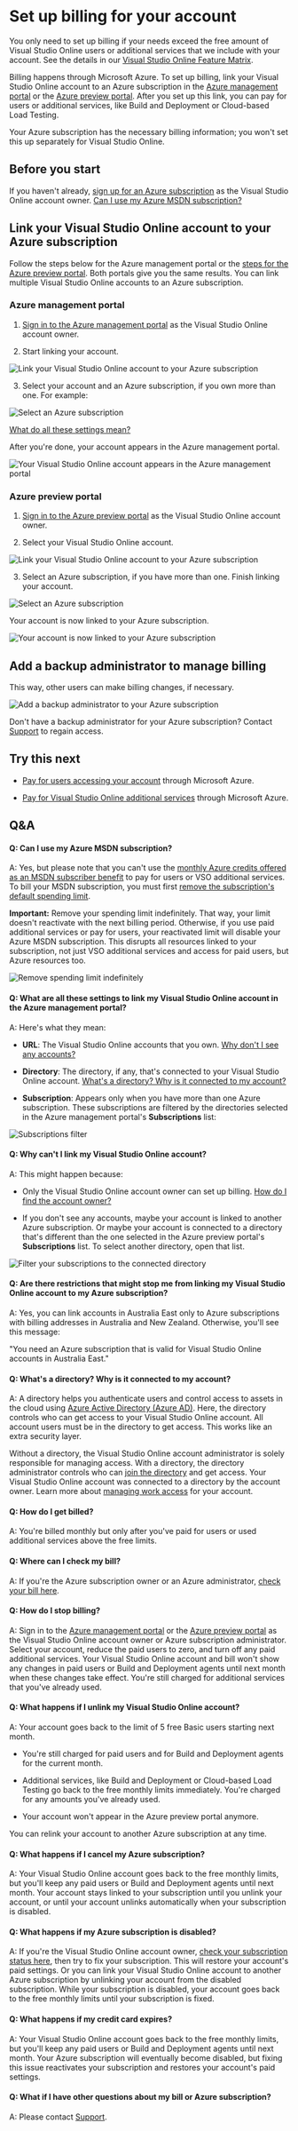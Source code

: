 <properties
	pageTitle="Set up billing for your account"
  description="Set up billing for your account"
  services="visual-studio-online"
  documentationCenter = ""
  authors="terryaustin"
  manager="terryaustin"
  editor="terryaustin" /> 


# Set up billing for your account





You only need to set up billing if your needs exceed the free amount 
of Visual Studio Online users or additional services that we include 
with your account. See the details in our 
[Visual Studio Online Feature Matrix](https://www.visualstudio.com/pricing/visual-studio-online-feature-matrix-vs).







Billing happens through Microsoft Azure. To set up billing,
link your Visual Studio Online account to an Azure subscription
in the [Azure management portal](https://manage.windowsazure.com)
or the [Azure preview portal](https://portal.azure.com). 
After you set up this link, you can pay for users or additional services,
like Build and Deployment or Cloud-based Load Testing.







Your Azure subscription has the necessary billing information; 
you won't set this up separately for Visual Studio Online.





## Before you start





If you haven't already, 
[sign up for an Azure subscription](https://account.windowsazure.com/subscriptions/)
as the Visual Studio Online account owner. 
[Can I use my Azure MSDN subscription?](set-up-billing-for-your-account-vs.md#AzureMSDNSubscription)













## Link your Visual Studio Online account to your Azure subscription





Follow the steps below for the Azure management portal or the 
[steps for the Azure preview portal](set-up-billing-for-your-account-vs.md#AzurePortal). Both portals give you the same results.
You can link multiple Visual Studio Online accounts to an Azure subscription.





### Azure management portal



1. [Sign in to the Azure management portal](https://manage.windowsazure.com/) 
as the Visual Studio Online account owner.

2. Start linking your account.







![Link your Visual Studio Online account to your Azure subscription](./media/set-up-billing-for-your-account-vs/AzureDeveloperServicesStart.png)

3. Select your account and an Azure subscription, if you own more than one. For example:







![Select an Azure subscription](./media/set-up-billing-for-your-account-vs/AzureProvideAccountName.png)







[What do all these settings mean?](set-up-billing-for-your-account-vs.md#SettingsDescription)







After you're done, your account appears in the Azure management portal.







![Your Visual Studio Online account appears in the Azure management portal](./media/set-up-billing-for-your-account-vs/AzureAccountNowLinked.png)











### Azure preview portal



1. [Sign in to the Azure preview portal](https://portal.azure.com/) 
as the Visual Studio Online account owner.

2. Select your Visual Studio Online account.







![Link your Visual Studio Online account to your Azure subscription](./media/set-up-billing-for-your-account-vs/AP_VSO_StartLink.png)

3. Select an Azure subscription, if you have more than one. Finish linking your account.







![Select an Azure subscription](./media/set-up-billing-for-your-account-vs/AP_VSO_SelectSubscription.png)







Your account is now linked to your Azure subscription.







![Your account is now linked to your Azure subscription](./media/set-up-billing-for-your-account-vs/AP_VSO_Linked.png)











## Add a backup administrator to manage billing





This way, other users can make billing changes, if necessary.







![Add a backup administrator to your Azure subscription](./media/set-up-billing-for-your-account-vs/AzureAddSubscriptionAdmin.png)







Don't have a backup administrator for your Azure subscription? Contact 
[Support](http://azure.microsoft.com/en-us/support/options/) to regain access.





## Try this next



- [Pay for users accessing your account](get-more-user-licenses-vs.md) through Microsoft Azure.

- [Pay for Visual Studio Online additional services](get-more-build-or-load-testing-vs.md) 
through Microsoft Azure.



## Q&amp;A



#### Q: Can I use my Azure MSDN subscription?





A: Yes, but please note that you can't use the
[monthly Azure credits offered as an MSDN subscriber benefit](https://azure.microsoft.com/en-us/pricing/member-offers/msdn-benefits-details/) 
to pay for users or VSO additional services. To bill your MSDN subscription, you must first 
[remove the subscription's default spending limit](https://azure.microsoft.com/en-us/pricing/spending-limits/).







**Important:** Remove your spending limit indefinitely. 
That way, your limit doesn't reactivate with the next billing period. 
Otherwise, if you use paid additional services or pay for users, 
your reactivated limit will disable your Azure MSDN subscription. 
This disrupts all resources linked to your subscription, 
not just VSO additional services and access for paid users, but Azure resources too.







![Remove spending limit indefinitely](./media/set-up-billing-for-your-account-vs/azure-remove-spending-limit.png)













#### Q:    What are all these settings to link my Visual Studio Online account in the Azure management portal?





A:    Here's what they mean:





- **URL**: The Visual Studio Online accounts that you own. 
[Why don't I see any accounts?](set-up-billing-for-your-account-vs.md#CannotLinkVSOAccount)

- **Directory**: The directory, if any, 
that's connected to your Visual Studio Online account. 
[What's a directory? Why is it connected to my account?](set-up-billing-for-your-account-vs.md#WhyDirectory)

- **Subscription**: Appears only when you have more than one Azure subscription. 
These subscriptions are filtered by the directories selected in the Azure 
management portal's **Subscriptions** list:







![Subscriptions filter](./media/set-up-billing-for-your-account-vs/AzureSubscriptionsFilter.png)











#### Q:    Why can't I link my Visual Studio Online account?





A:  This might happen because:





- Only the Visual Studio Online account owner can set up billing. 
[How do I find the account owner?](change-account-ownership-vs.md#FindAccountOwner)

- If you don't see any accounts, maybe your account is linked to another Azure subscription. 
Or maybe your account is connected to a directory that's different than the one selected in the 
Azure preview portal's **Subscriptions** list. To select another directory, open that list.







![Filter your subscriptions to the connected directory ](./media/set-up-billing-for-your-account-vs/AzureSubscriptionsFilter.png)











#### Q:    Are there restrictions that might stop me from linking my Visual Studio Online account to my Azure subscription?





A:  Yes, you can link accounts in Australia East only to Azure subscriptions with billing addresses
 in Australia and New Zealand. Otherwise, you'll see this message:







"You need an Azure subscription that is valid for Visual Studio Online accounts in Australia East."





#### Q:    What's a directory? Why is it connected to my account?





A:    A directory helps you authenticate users and control access to assets in the cloud using 
[Azure Active Directory (Azure AD)](http://azure.microsoft.com/en-us/documentation/articles/active-directory-whatis/). 
Here, the directory controls who can get access to your Visual Studio Online account. 
All account users must be in the directory to get access. This works like an extra 
security layer.







Without a directory, the Visual Studio Online account administrator 
is solely responsible for managing access. With a directory, 
the directory administrator controls who can 
[join the directory](https://msdn.microsoft.com/library/azure/hh967632.aspx) 
and get access. Your Visual Studio Online account was connected 
to a directory by the account owner. Learn more about 
[managing work access](manage-organization-access-for-your-account-vs.md) 
for your account.













#### Q:    How do I get billed?





A:    You're billed monthly but only after you've paid for users 
or used additional services above the free limits.





#### Q:    Where can I check my bill?





A:    If you're the Azure subscription owner or an Azure administrator, 
[check your bill here](https://account.windowsazure.com/Subscriptions).





#### Q:    How do I stop billing?





A:    Sign in to the [Azure management portal](https://manage.windowsazure.com/) 
or the [Azure preview portal](https://portal.azure.com/) 
as the Visual Studio Online account owner or Azure subscription administrator. 
Select your account, reduce the paid users to zero, and turn off any 
paid additional services. Your Visual Studio Online account and bill won't show any 
changes in paid users or Build and Deployment agents until next month when 
these changes take effect. You're still charged for additional services that you've already used.













#### Q:    What happens if I unlink my Visual Studio Online account?





A:    Your account goes back to the limit of 5 free Basic users starting next month.





- You're still charged for paid users and for Build and Deployment agents
for the current month.

- Additional services, like Build and Deployment or Cloud-based Load Testing
go back to the free monthly limits immediately. 
You're charged for any amounts you've already used.

- Your account won't appear in the Azure preview portal anymore.





You can relink your account to another Azure subscription at any time.





#### Q:    What happens if I cancel my Azure subscription?





A:    Your Visual Studio Online account goes back to the free monthly limits, 
but you'll keep any paid users or Build and Deployment agents until next month. 
Your account stays linked to your subscription until you unlink your account, 
or until your account unlinks automatically when your subscription is disabled.













#### Q:    What happens if my Azure subscription is disabled?





A:    If you're the Visual Studio Online account owner, 
[check your subscription status here](https://account.windowsazure.com/), 
then try to fix your subscription. This will restore your account's paid 
settings. Or you can link your Visual Studio Online account to another Azure 
subscription by unlinking your account from the disabled subscription. 
While your subscription is disabled, your account goes back to the free 
monthly limits until your subscription is fixed.





#### Q:    What happens if my credit card expires?





A:    Your Visual Studio Online account goes back to the free monthly limits, 
but you'll keep any paid users or Build and Deployment agents until next month. 
Your Azure subscription will eventually become disabled, but fixing this issue 
reactivates your subscription and restores your account's paid settings.





#### Q:    What if I have other questions about my bill or Azure subscription?





A:    Please contact [Support](https://azure.microsoft.com/en-us/support/options/).

